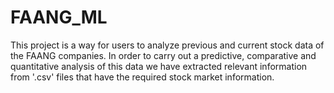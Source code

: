 # FAANG_ML
This project is a way for users to analyze previous and current stock data of the FAANG companies. In order to carry out a predictive, comparative and quantitative analysis of this data we have extracted relevant information from '.csv' files that have the required stock market information.
